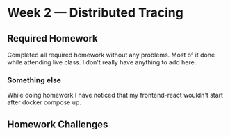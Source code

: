# Week 2 — Distributed Tracing

## Required Homework

Completed all required homework without any problems. Most of it done while attending live class. I don't really have anything to add here.

### Something else

While doing homework I have noticed that my frontend-react wouldn't start after docker compose up. 

## Homework Challenges 
